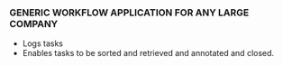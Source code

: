 ### GENERIC WORKFLOW APPLICATION FOR ANY LARGE COMPANY

- Logs tasks
- Enables tasks to be sorted and retrieved and annotated and closed.
